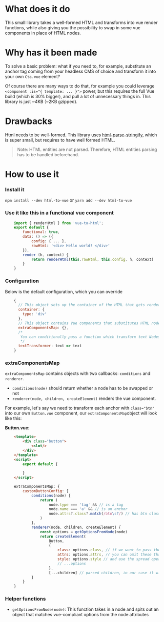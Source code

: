 # What does it do
This small library takes a well-formed HTML and transforms into vue render functions, while also giving you the possibility to swap in some vue components in place of HTML nodes.

# Why has it been made
To solve a basic problem: what if you need to, for example, substitute an anchor tag coming from your headless CMS of choice and transform it into your own `Cta.vue` element?

Of course there are many ways to do that, for example you could leverage `<component :is="{ template: ... }">` power, but this requires the full Vue build (which is 30% bigger), and pull a lot of unnecessary things in. This library is just ~4KB (~2KB gzipped).

# Drawbacks
Html needs to be well-formed. This library uses [html-parse-stringify](https://github.com/HenrikJoreteg/html-parse-stringify), which is super small, but requires to have well formed HTML.

> Note: HTML entities are not parsed. Therefore, HTML entities parsing has to be handled beforehand.

# How to use it

### Install it
`npm install --dev html-to-vue` or `yarn add --dev html-to-vue`

### Use it like this in a functional vue component
```js
    import { renderHtml } from 'vue-to-html';
    export default {
		functional: true,
	    data: () => ({
			config: { ... },
			rawHtml: '<div> Hello world! </div>'
		}),
		render (h, context) {
			return renderHtml(this.rawHtml, this.config, h, context)
		}
	}
```
### Configuration
Below is the default configuration, which you can override
```js
	{  
	  // This object sets up the container of the HTML that gets rendered
	  container: {
	    type: 'div'
	  },  
	  // This object contains Vue components that substitutes HTML node (look at next section)
	  extraComponentsMap: {}, 
	  /*
	   You can conditionally pass a function which transform text Nodes (e.g.: to handle html entities)
	   */
	  textTransformer: text => text
	}
```
### extraComponentsMap
`extraComponentsMap` contains objects with two callbacks: `conditions` and `renderer`.
 - `conditions(node)` should return whether a node has to be swapped or not
 - `renderer(node, children, createElement)` renders the vue component.

For example, let's say we need to transform each anchor with `class="btn"` into our own `Button.vue` component, our `extraComponentsMap`object will look like this:

**Button.vue**:
```html
	<template>
		<div class="button">
			<slot/>
		</div>
	</template>
	<script>
		export default {
			
		}
	</script>
```

```js
	extraComponentsMap: {
		customButtonConfig: {
			conditions(node) {
				return (
					node.type === 'tag' && // is a tag
					node.name === 'a' && // is an anchor
					node.attrs?.class?.match(/btn\s?/) // has btn class
				)
			},
			renderer(node, children, createElement) {
			    const options = getOptionsFromNode(node)
				return createElement(
					Button,
					{
						class: options.class, // if we want to pass the class of the node
						attrs: options.attrs, // you can omit these three lines
                        style: options.style // and use the spread operator like so:
                        // ...options
					},
					[...children] // parsed children, in our case it will probably be just a text child
			}
		} 
	}
```

### Helper functions
 - `getOptionsFromNode(node)`:
    This function takes in a node and spits out an object that matches vue-compliant options from the node attributes
